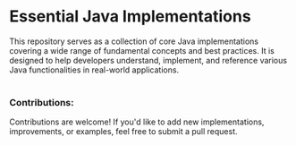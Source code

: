 # Essential Java Implementations <br>
This repository serves as a collection of core Java implementations covering a wide range of fundamental concepts and best practices. It is designed to help developers understand, implement, and reference various Java functionalities in real-world applications.
<br>
<br>
### Contributions:<br>
Contributions are welcome! If you'd like to add new implementations, improvements, or examples, feel free to submit a pull request.
